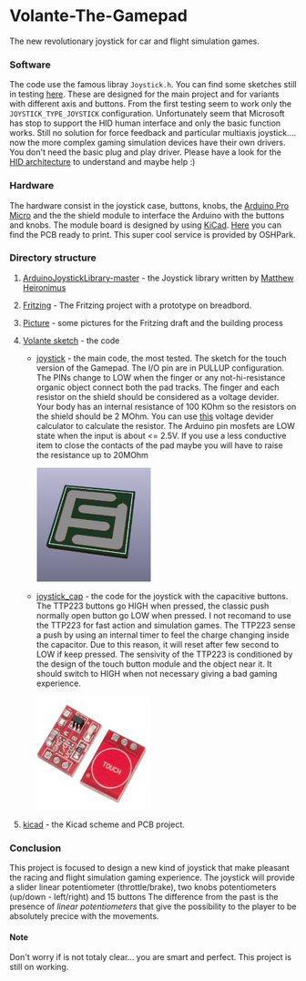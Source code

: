 # Volante-The-Gamepad
The new revolutionary joystick for car and flight simulation games.

### Software 
The code use the famous libray ```Joystick.h```. You can find some sketches still in testing [here](https://github.com/mancio/Volante-The-Gamepad/tree/master/Volante%20sketch).
These are designed for the main project and for variants with different axis and buttons.
From the first testing seem to work only the ```JOYSTICK_TYPE_JOYSTICK``` configuration. Unfortunately seem that Microsoft has stop to support the HID human interface and only the basic function works. Still no solution for force feedback and particular multiaxis joystick.... now the more complex gaming simulation devices have their own drivers. You don't need the basic plug and play driver. Please have a look for the [HID architecture](https://docs.microsoft.com/en-us/windows-hardware/drivers/hid/) to understand and maybe help :)

### Hardware
The hardware consist in the joystick case, buttons, knobs, the [Arduino Pro Micro](https://www.sparkfun.com/products/12640) and the the shield module to interface the Arduino with the buttons and knobs. The module board is designed by using [KiCad](http://kicad-pcb.org/). [Here](https://oshpark.com/shared_projects/UvrbzbYx) you can find the PCB ready to print. This super cool service is provided by OSHPark.


### Directory structure
1. [ArduinoJoystickLibrary-master](https://github.com/mancio/Volante-The-Gamepad/tree/master/ArduinoJoystickLibrary-master) - the Joystick library written by [Matthew Heironimus](https://github.com/MHeironimus)

2. [Fritzing](https://github.com/mancio/Volante-The-Gamepad/tree/master/Fritzing) - The Fritzing project with a prototype on breadbord.

3. [Picture](https://github.com/mancio/Volante-The-Gamepad/tree/master/Picture) - some pictures for the Fritzing draft and the building process

4. [Volante sketch](https://github.com/mancio/Volante-The-Gamepad/tree/master/Volante%20sketch) - the code
   - [joystick](https://github.com/mancio/Volante-The-Gamepad/tree/master/Volante%20sketch/joystick) - the main code, the most tested. The sketch for the touch version of the Gamepad. The I/O pin are in PULLUP configuration. The PINs change to LOW when the finger or any not-hi-resistance organic object connect both the pad tracks. The finger and each resistor on the shield should be considered as a voltage devider. Your body has an internal resistance of 100 KOhm so the resistors on the shield should be 2 MOhm. You can use [this](http://www.ohmslawcalculator.com/voltage-divider-calculator) voltage devider calculator to calculate the resistor. The Arduino pin mosfets are LOW state when the input is about <= 2.5V. If you use a less conductive item to close the contacts of the pad maybe you will have to raise the resistance up to 20MOhm
   
      <img src="https://github.com/mancio/Volante-The-Gamepad/blob/master/Picture/touch_button_simple.PNG" width="200" height="200" />
      
      
   - [joystick_cap](https://github.com/mancio/Volante-The-Gamepad/tree/master/Volante%20sketch/joystick_cap) - the code for the joystick with the capacitive buttons. The TTP223 buttons go HIGH when pressed, the classic push normally open button go LOW when pressed. I not recomand to use the TTP223 for fast action and simulation games. The TTP223 sense a push by using an internal timer to feel the charge changing inside the capacitor. Due to this reason, it will reset after few second to LOW if keep pressed. The sensivity of the TTP223 is conditioned by the design of the touch button module and the object near it. It should switch to HIGH when not necessary giving a bad gaming experience. 
   
      <img src="https://github.com/mancio/Volante-The-Gamepad/blob/master/Picture/TTP223.PNG" width="200" height="200" />
   
  
5. [kicad](https://github.com/mancio/Volante-The-Gamepad/tree/master/kicad) - the Kicad scheme and PCB project.

### Conclusion
This project is focused to design a new kind of joystick that make pleasant the racing and flight simulation gaming experience.
The joystick will provide a slider linear potentiometer (throttle/brake), two knobs potentiometers (up/down - left/right) and 15 buttons
The difference from the past is the presence of _linear potentiometers_ that give the possibility to the player to be absolutely precice with the movements.

#### Note
Don't worry if is not totaly clear... you are smart and perfect. This project is still on working.

